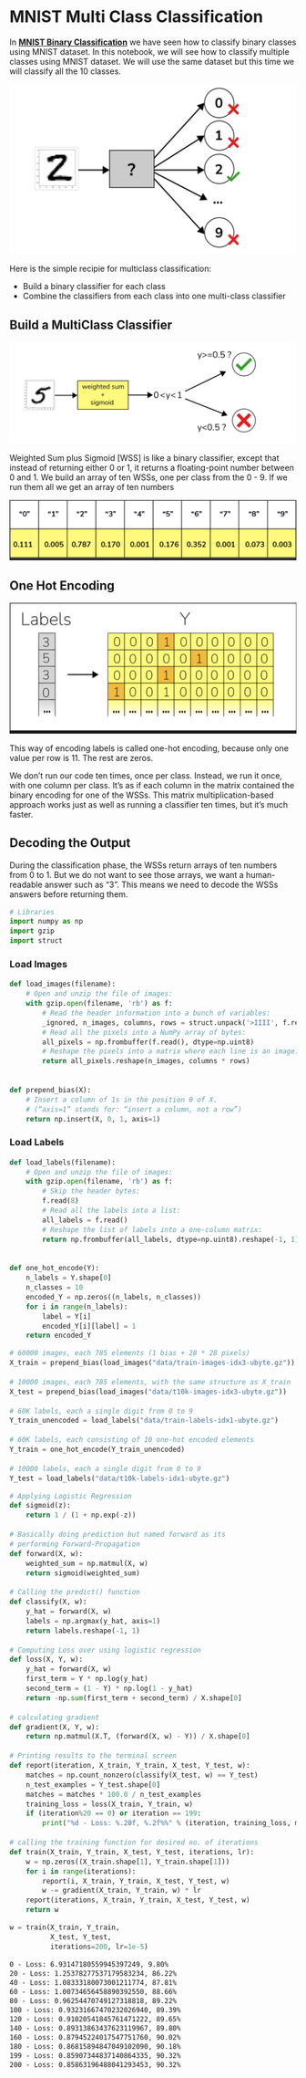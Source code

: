 # MNIST Multi Class Classification
In [**MNIST Binary Classification**](https://github.com/UsamaKashif/MachineLearning-the-right-way/tree/main/03-%20MNIST%20Binary%20Classification) we have seen how to classify binary classes using MNIST dataset. In this notebook, we will see how to classify multiple classes using MNIST dataset. We will use the same dataset but this time we will classify all the 10 classes.

![alt text](files/multiclassClassifier.png)

Here is the simple recipie for multiclass classification:
- Build a binary classifier for each class
- Combine the classifiers from each class into one multi-class classifier

## Build a MultiClass Classifier

![alt text](files/binaryClassifier.png)

Weighted Sum plus Sigmoid [WSS] is like a binary classifier, except that instead of returning either 0 or 1, it returns a floating-point number between 0 and 1. We build an array of ten WSSs, one per class from the 0 - 9. If we run them all we get an array of ten numbers

![alt text](files/outputArray.png)

## One Hot Encoding

![alt text](files/oneHotEncoding.png)

This way of encoding labels is called one-hot encoding, because only one value per row is 11. The rest are zeros.

We don’t run our code ten times, once per class. Instead, we run it once, with one column per class. It’s as if each column in the matrix contained the binary encoding for one of the WSSs. This matrix multiplication-based approach works just as well as running a classifier ten times, but it’s much faster.

## Decoding the Output

During the classification phase, the WSSs return arrays of ten numbers from 0 to 1. But we do not want to see those arrays, we want a human-readable answer such as “3”. This means we need to decode the WSSs answers before returning them.


```python
# Libraries
import numpy as np
import gzip
import struct
```

### Load Images


```python
def load_images(filename):
    # Open and unzip the file of images:
    with gzip.open(filename, 'rb') as f:
        # Read the header information into a bunch of variables:
        _ignored, n_images, columns, rows = struct.unpack('>IIII', f.read(16))
        # Read all the pixels into a NumPy array of bytes:
        all_pixels = np.frombuffer(f.read(), dtype=np.uint8)
        # Reshape the pixels into a matrix where each line is an image:
        return all_pixels.reshape(n_images, columns * rows)


def prepend_bias(X):
    # Insert a column of 1s in the position 0 of X.
    # (“axis=1” stands for: “insert a column, not a row”)
    return np.insert(X, 0, 1, axis=1)
```

### Load Labels


```python
def load_labels(filename):
    # Open and unzip the file of images:
    with gzip.open(filename, 'rb') as f:
        # Skip the header bytes:
        f.read(8)
        # Read all the labels into a list:
        all_labels = f.read()
        # Reshape the list of labels into a one-column matrix:
        return np.frombuffer(all_labels, dtype=np.uint8).reshape(-1, 1)


def one_hot_encode(Y):
    n_labels = Y.shape[0]
    n_classes = 10
    encoded_Y = np.zeros((n_labels, n_classes))
    for i in range(n_labels):
        label = Y[i]
        encoded_Y[i][label] = 1
    return encoded_Y
```


```python
# 60000 images, each 785 elements (1 bias + 28 * 28 pixels)
X_train = prepend_bias(load_images("data/train-images-idx3-ubyte.gz"))

# 10000 images, each 785 elements, with the same structure as X_train
X_test = prepend_bias(load_images("data/t10k-images-idx3-ubyte.gz"))

# 60K labels, each a single digit from 0 to 9
Y_train_unencoded = load_labels("data/train-labels-idx1-ubyte.gz")

# 60K labels, each consisting of 10 one-hot encoded elements
Y_train = one_hot_encode(Y_train_unencoded)

# 10000 labels, each a single digit from 0 to 9
Y_test = load_labels("data/t10k-labels-idx1-ubyte.gz")
```


```python
# Applying Logistic Regression
def sigmoid(z):
    return 1 / (1 + np.exp(-z))

# Basically doing prediction but named forward as its 
# performing Forward-Propagation
def forward(X, w):
    weighted_sum = np.matmul(X, w)
    return sigmoid(weighted_sum)

# Calling the predict() function
def classify(X, w):
    y_hat = forward(X, w)
    labels = np.argmax(y_hat, axis=1)
    return labels.reshape(-1, 1)

# Computing Loss over using logistic regression
def loss(X, Y, w):
    y_hat = forward(X, w)
    first_term = Y * np.log(y_hat)
    second_term = (1 - Y) * np.log(1 - y_hat)
    return -np.sum(first_term + second_term) / X.shape[0]

# calculating gradient
def gradient(X, Y, w):
    return np.matmul(X.T, (forward(X, w) - Y)) / X.shape[0]

# Printing results to the terminal screen
def report(iteration, X_train, Y_train, X_test, Y_test, w):
    matches = np.count_nonzero(classify(X_test, w) == Y_test)
    n_test_examples = Y_test.shape[0]
    matches = matches * 100.0 / n_test_examples
    training_loss = loss(X_train, Y_train, w)
    if (iteration%20 == 0) or iteration == 199:
        print("%d - Loss: %.20f, %.2f%%" % (iteration, training_loss, matches))

# calling the training function for desired no. of iterations
def train(X_train, Y_train, X_test, Y_test, iterations, lr):
    w = np.zeros((X_train.shape[1], Y_train.shape[1]))
    for i in range(iterations):
        report(i, X_train, Y_train, X_test, Y_test, w)
        w -= gradient(X_train, Y_train, w) * lr
    report(iterations, X_train, Y_train, X_test, Y_test, w)
    return w
```


```python
w = train(X_train, Y_train,
          X_test, Y_test,
          iterations=200, lr=1e-5)
```

    0 - Loss: 6.93147180559945397249, 9.80%
    20 - Loss: 1.25378277537179583234, 86.22%
    40 - Loss: 1.08333180073001211774, 87.81%
    60 - Loss: 1.00734656458890392550, 88.66%
    80 - Loss: 0.96254470749127318818, 89.22%
    100 - Loss: 0.93231667470232026940, 89.39%
    120 - Loss: 0.91020541845761471222, 89.65%
    140 - Loss: 0.89313863437623119967, 89.80%
    160 - Loss: 0.87945224017547751760, 90.02%
    180 - Loss: 0.86815894847049102090, 90.18%
    199 - Loss: 0.85907344837140864335, 90.32%
    200 - Loss: 0.85863196488041293453, 90.32%
    


```python

```
